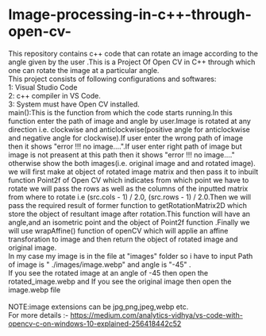 # Image-processing-in-c++-through-open-cv-
This repository contains c++ code that can rotate an image according to the angle given by the user .This is a Project Of Open CV in C++ through which one can rotate the image at a particular angle.<br/>
This project consists of following configurations and softwares:<br/>
1: Visual Studio Code<br/>
2: c++ compiler in VS Code.<br/>
3: System must have Open CV installed.<br/>
main():This is the function from which the code starts running.In this function  enter the path of image and angle  by user.Image is rotated at any direction i.e. clockwise and anticlockwise(positive angle for anticlockwise and negative angle for clockwise).If user enter the wrong path of image then it shows "error !!! no image....".If user enter right 
path of image but image is not preasent at this path then it shows "error !!! no image...." otherwise show the both images(i.e. original  image and and rotated image).
we will first make at object of rotated image matrix and then pass it to inbuilt function Point2f of Open CV which indicates from which point we have to rotate we will pass the rows as well as the columns of the inputted matrix from where to rotate i.e (src.cols - 1) / 2.0, (src.rows - 1) / 2.0.Then we will pass the required result of former function to getRotationMatrix2D which store the object of resultant image after rotation.This function will have an angle,and an isometric point and the object of Point2f function .Finally we will use wrapAffine() function of openCV which will applie an affine transforation to image and then return the object of rotated image and original image.<br/>
In my case my image is in the file at "images" folder so i have to input Path of  image is " ./images/image.webp" and angle is "-45" .<br/>
If you see the rotated image at an angle of -45 then open the rotated_image.webp and If you see the original image then open the image.webp file <br/>  
NOTE:image extensions can be jpg,png,jpeg,webp etc.<br/>
For more details :- https://medium.com/analytics-vidhya/vs-code-with-opencv-c-on-windows-10-explained-256418442c52
